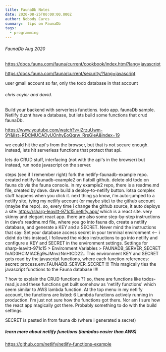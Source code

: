 ```yaml
---
title: FaunaDb Notes  
date: 2020-08-25T00:00:00.000Z
author: Nobody Cares
summary:  tips on FaunaDb
tags:
  - programming
---
```


###### FaunaDb Aug 2020

https://docs.fauna.com/fauna/current/cookbook/index.html?lang=javascript

https://docs.fauna.com/fauna/current/security/?lang=javascript


user gmail account
so far, only the todo database in that account

###### chris coyier and david.  

Build your backend with serverless functions.
todo app. faunaDb sample.
Netlify duznt have a database, but lets build some functions that crud faunaDb.

https://www.youtube.com/watch?v=iZrzuUwm-9Y&list=RDCMUCADyUOnhyEoQqrw_RrsGleA&index=19


we could hit the api's from the browser, but that is not secure enough.
instead, lets hit serverless functions that protect that api.

lets do CRUD stuff, interfacing (not with the api's in the browser) but instead, run node javascript on the server.


steps (see if I remember right)
fork the netlify-faunadb-example repo.  created netlify-faunadb-example2 on flatbill github.
delete old todo on fauna db via the fauna console.
in my example2 repo, there is a readme.md file, created by dave.
dave build a deploy-to-netlify button.  lotsa complex stuff happens when you click it.
next thing ya know, i'm auto-jumped to a netlify site, tying my netlify account (or maybe site) to the github account (maybe the repo).
so, every time i change the github source, it auto deploys a site: https://sharp-leavitt-971c15.netlify.app/
which is a react site.  very skinny and elegant react app.
there are also some step-by-step instructions in dave's readme.md file,
where you go into fauna db, create a netlify database, and generate a KEY and a SECRET.
Never mind the instructions that say: Set your database access secret in your terminal environment <-- i didnt do this
instead, I followed the video instructions to go into netlify and configure a KEY and SECRET in the environment settings.
Settings for sharp-leavitt-971c15 > Environment Variables > FAUNADB_SERVER_SECRET fnAD0HCiMIACEg9sJMnvzNnHtCD22..
This environment KEY and SECRET gets read by the javascript functions, where each function references: 
secret: process.env.FAUNADB_SERVER_SECRET
!!! This magically ties the javascript functions to the Fauna database !!!!

? how to explain the CRUD functions ??
so, there are functions like todos-read.js
and these functions get built somehow as 'netlify functions' which seem similar to AWS lambda function.
At the top menu in my netlify account, the functions are listed: 6 Lambda functions actively running in production.
I'm just not sure how the functions got there.  Nor am I sure how the react app magically got there.
Probably something to do with the build settings.  

 
 
 
SECRET is pasted in from fauna db (where I generated a secret)



##### learn more about netlify functions (lambdas easier than AWS)
https://github.com/netlify/netlify-functions-example
